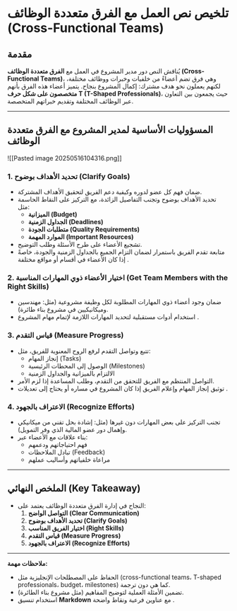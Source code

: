 # تلخيص نص العمل مع الفرق متعددة الوظائف (Cross-Functional Teams)  

## **مقدمة**  
يُناقش النص دور مدير المشروع في العمل مع **الفرق متعددة الوظائف (Cross-Functional Teams)**، وهي فرق تضم أعضاءً من خلفيات وخبرات ووظائف مختلفة، لكنهم يعملون نحو هدف مشترك: إكمال المشروع بنجاح. يتميز أعضاء هذه الفرق بأنهم **متخصصون على شكل حرف T (T-Shaped Professionals)**، حيث يجمعون بين التعاون عبر الوظائف المختلفة وتقديم خبراتهم المتخصصة.  

---

## **المسؤوليات الأساسية لمدير المشروع مع الفرق متعددة الوظائف**  

![[Pasted image 20250516104316.png]]
### **1. تحديد الأهداف بوضوح (Clarify Goals)**  
- ضمان فهم كل عضو لدوره وكيفية دعم الفريق لتحقيق الأهداف المشتركة.  
- تحديد الأهداف بوضوح وتجنب التفاصيل الزائدة، مع التركيز على النقاط الحاسمة مثل:  
  - **الميزانية (Budget)**  
  - **الجداول الزمنية (Deadlines)**  
  - **متطلبات الجودة (Quality Requirements)**  
  - **الموارد المهمة (Important Resources)**  
- تشجيع الأعضاء على طرح الأسئلة وطلب التوضيح.  
- متابعة تقدم الفريق باستمرار لضمان التزام الجميع بالجداول الزمنية والجودة، خاصةً إذا كان الأعضاء في أقسام أو مواقع مختلفة .  

### **2. اختيار الأعضاء ذوي المهارات المناسبة (Get Team Members with the Right Skills)**  
- ضمان وجود أعضاء ذوي المهارات المطلوبة لكل وظيفة مشروعية (مثل: مهندسين وميكانيكيين في مشروع بناء طائرة).  
- استخدام أدوات مستقبلية لتحديد المهارات اللازمة لإتمام مهام المشروع .  

### **3. قياس التقدم (Measure Progress)**  
- تتبع وتواصل التقدم لرفع الروح المعنوية للفريق، مثل:  
  - إنجاز المهام (Tasks)  
  - الوصول إلى المحطات الرئيسية (Milestones)  
  - الالتزام بالميزانية والجداول الزمنية  
- التواصل المنتظم مع الفريق للتحقق من التقدم، وطلب المساعدة إذا لزم الأمر.  
- توثيق إنجاز المهام وإعلام الفريق إذا كان المشروع في مساره أو يحتاج إلى تعديلات .  

### **4. الاعتراف بالجهود (Recognize Efforts)**  
- تجنب التركيز على بعض المهارات دون غيرها (مثل: إشادة بحل تقني من ميكانيكي وإهمال دور عضو المالية الذي وفر التمويل).  
- بناء علاقات مع الأعضاء عبر:  
  - فهم احتياجاتهم ودعمهم  
  - تبادل الملاحظات (Feedback)  
  - مراعاة خلفياتهم وأساليب عملهم   

---

## **الملخص النهائي (Key Takeaway)**  
- النجاح في إدارة الفرق متعددة الوظائف يعتمد على:  
  1. **التواصل الواضح (Clear Communication)**  
  2. **تحديد الأهداف بوضوح (Clarify Goals)**  
  3. **اختيار الفريق المناسب (Right Skills)**  
  4. **قياس التقدم (Measure Progress)**  
  5. **الاعتراف بالجهود (Recognize Efforts)**  

---  
**ملاحظات مهمة:**  
- الحفاظ على المصطلحات الإنجليزية مثل (cross-functional teams، T-shaped professionals، budget، milestones) كما هي دون ترجمة.  
- تضمين الأمثلة العملية لتوضيح المفاهيم (مثل مشروع بناء الطائرة).  
- استخدام تنسيق **Markdown** مع عناوين فرعية ونقاط واضحة .